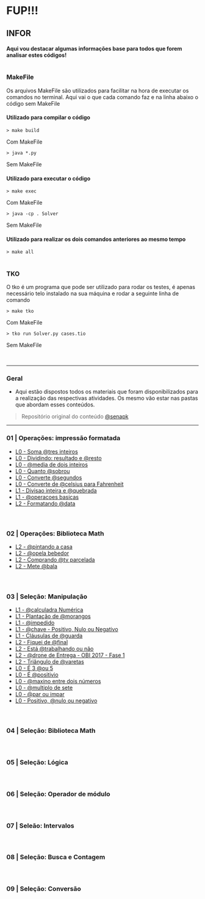 # FUP!!!



## INFOR

#### Aqui vou destacar algumas informações base para todos que forem analisar estes códigos!

#

### MakeFile
Os arquivos MakeFile são utilizados para facilitar na hora de executar os comandos no terminal. Aqui vai o que cada comando faz e na linha abaixo o código sem MakeFile

#### Utilizado para compilar o código

    > make build

Com MakeFile

    > java *.py

Sem MakeFile

#### Utilizado para executar o código

    > make exec
Com MakeFile

    > java -cp . Solver
Sem MakeFile

#### Utilizado para realizar os dois comandos anteriores ao mesmo tempo

    > make all

#

### TKO

O tko é um programa que pode ser utilizado para rodar os testes, é apenas necessário telo instalado na sua máquina e rodar a seguinte linha de comando

    > make tko
Com MakeFile

    > tko run Solver.py cases.tio
Sem MakeFile


<br>

***





### Geral

- Aqui estão dispostos todos os materiais que foram disponibilizados para a realização das respectivas atividades. Os mesmo vão estar nas pastas que abordam esses conteúdos. 



>Repositório original do conteúdo
[@senapk](https://github.com/qxcodefup/arcade/tree/master)

***

### 01 | Operações: impressão formatada 

- [L0 - Soma @tres inteiros](/base/Operações%20-%20Impressesão%20formatada/L0%20-%20Soma%20@tres%20inteiros/)
- [L0 - Dividindo: resultado e @resto](/base/Operações%20-%20Impressesão%20formatada/L0%20-%20Dividindo%20resultado%20e%20@resto/)
- [L0 - @media de dois inteiros](/base/Operações%20-%20Impressesão%20formatada/L0%20-%20@media%20de%20dois%20inteiros/)
- [L0 - Quanto @sobrou](/base/Operações%20-%20Impressesão%20formatada/L0%20-%20Quanto%20@sobrou/)
- [L0 - Converte @segundos](/base/Operações%20-%20Impressesão%20formatada/L0%20-%20Converte%20@segundos/)
- [L0 - Converte de @celsius para Fahrenheit](/base/Operações%20-%20Impressesão%20formatada/L0%20-%20Conversor%20de%20@clelsius%20para%20Fahrenheit/)
- [L1 - Divisao inteira e @quebrada](/base/Operações%20-%20Impressesão%20formatada/L1%20-%20Divisão%20Interira%20e%20@quebrada/)
- [L1 - @operacoes basicas](/base/Operações%20-%20Impressesão%20formatada/L2%20-%20@operacoes%20basicas/)
- [L2 - Formatando @data](/base/Operações%20-%20Impressesão%20formatada/L2%20-%20Formatando%20@data/)

<br>


##

### 02 | Operações: Biblioteca Math 

- [L2 - @pintando a casa](/base/Operações%20-%20Biblioteca%20Math/L2%20-%20@pintando%20a%20casa/)
- [L2 - @opela bebedor](/base/Operações%20-%20Biblioteca%20Math/L2%20-%20@opala%20bebedor/)
- [L2 - Comprando @tv parcelada](/base/Operações%20-%20Biblioteca%20Math/L2%20-%20Comprando%20@tv%20parcelada/)
- [L2 - Mete @bala](/base/Operações%20-%20Biblioteca%20Math/L2%20-%20Mete%20@bala/)

<br>


##

### 03 | Seleção: Manipulação

- [L1 - @calculadra Numérica](/base/03%20.%20Seleção%20-%20Manipulação/L1%20-%20@calculadora%20Numérica/)
- [L1 - Plantação de @morangos](/base/03%20.%20Seleção%20-%20Manipulação/L1%20-%20Plantação%20de%20@morangos/)
- [L1 - @impedido](/base/03%20.%20Seleção%20-%20Manipulação/L1%20-%20@impedido/)
- [L1 - @chave - Positivo, Nulo ou Negativo](/base/03%20.%20Seleção%20-%20Manipulação/L1%20-%20chaves%20-%20Positivo%20@nulo%20ou%20negativo/)
- [L1 - Cláusulas de @guarda](/base/03%20.%20Seleção%20-%20Manipulação/L1%20-%20Cláusulas%20de%20@guarda/)
- [L2 - Fiquei de @final](/base/03%20.%20Seleção%20-%20Manipulação/L2%20-%20Fique%20de%20@final/)
- [L2 - Está @trabalhando ou não](/base/03%20.%20Seleção%20-%20Manipulação/L2%20-%20Está%20@trabalhado%20ou%20não/)
- [L2 - @drone de Entrega - OBI 2017 - Fase 1](/base/03%20.%20Seleção%20-%20Manipulação/L2%20-%20@drine%20de%20Entrega%20-%20OBI%202017%20-%20Fase%201/)
- [L2 - Triângulo de @varetas](/base/03%20.%20Seleção%20-%20Manipulação/L2%20-%20Triângulo%20de%20@varetas/)
- [L0 - É 3 @ou 5](/base/03%20.%20Seleção%20-%20Manipulação/L0%20-%20É%203%20ou%205/)
- [L0 - É @positivio](/base/03%20.%20Seleção%20-%20Manipulação/L0%20-%20É%20@positivo/)
- [L0 - @maxino entre dois números](/base/03%20.%20Seleção%20-%20Manipulação/L0%20-%20@maximo%20entre%20dois%20números/)
- [L0 - @multiplo de sete](/base/03%20.%20Seleção%20-%20Manipulação/L0%20-%20@multiplo%20de%20sete/)
- [L0 - @par ou impar](/base/03%20.%20Seleção%20-%20Manipulação/L0%20-%20@par%20ou%20impar/)
- [L0 - Positivo, @nulo ou negativo](/base/03%20.%20Seleção%20-%20Manipulação/L0%20-%20Positivo,%20@nulo%20ou%20negativo/)


<br>


##

### 04 | Seleção: Biblioteca Math

<br>


##

### 05 | Seleção: Lógica



<br>



##

### 06 | Seleção: Operador de módulo




<br>



##

### 07 | Seleão: Intervalos



<br>



##

### 08 | Seleção: Busca e Contagem


<br>


##

### 09 | Seleção: Conversão



<!--
 
<img src="https://cdn-icons-png.flaticon.com/128/1255/1255768.png" target="_blank" width="100" height="100"> 
<img src="https://cdn-icons-png.flaticon.com/128/1022/1022900.png" target="_blank" width="100" height="100">
<img src="https://cdn-icons-png.flaticon.com/128/1894/1894428.png" target="_blank" width="100" height="100">
<img src="https://cdn-icons-png.flaticon.com/128/4380/4380458.png" target="_blank" width="100" height="100">

-->
